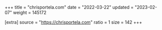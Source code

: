 +++
title = "chrisportela.com"
date = "2022-03-22"
updated = "2023-02-07"
weight = 145172

[extra]
source = "https://chrisportela.com"
ratio = 1
size = 142
+++
